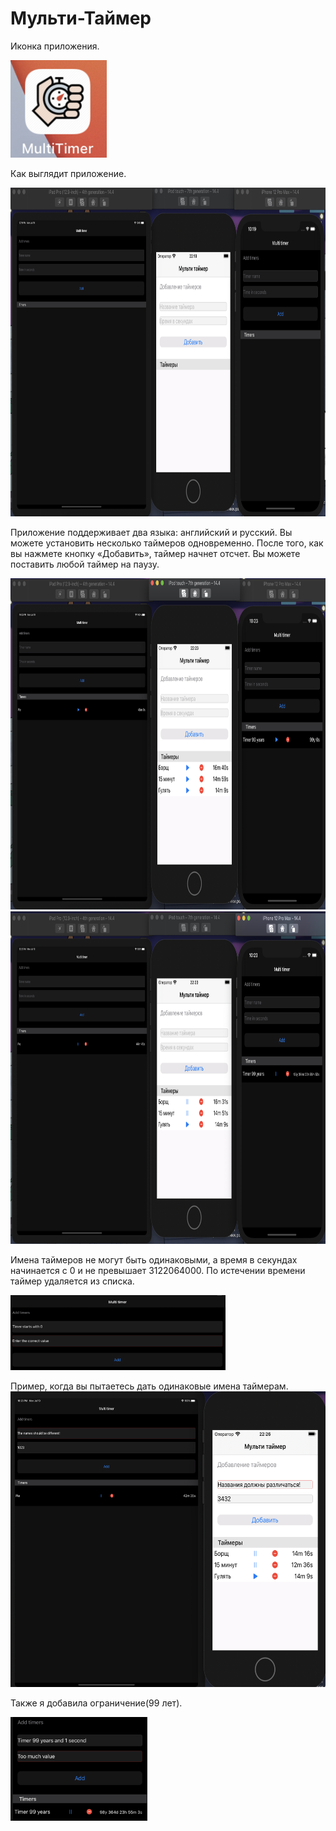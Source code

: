 # Мульти-Таймер


Иконка приложения.

<img src="https://github.com/StuLolka/Multi-Timer/blob/main/Screens/appIcon.png" width="154" height="156">


Как выглядит приложение.

<img src="https://github.com/StuLolka/Multi-Timer/blob/main/Screens/Timers3.png" width="844" height="526">


Приложение поддерживает два языка: английский и русский. Вы можете установить несколько таймеров одновременно. После того, как вы нажмете кнопку «Добавить», таймер начнет отсчет. Вы можете поставить любой таймер на паузу.


<img src="https://github.com/StuLolka/Multi-Timer/blob/main/Screens/Timers2.png" width="840" height="530">


<img src="https://github.com/StuLolka/Multi-Timer/blob/main/Screens/Timers1.png" width="840" height="532">


Имена таймеров не могут быть одинаковыми, а время в секундах начинается с 0 и не превышает 3122064000. По истечении времени таймер удаляется из списка.

<img src="https://github.com/StuLolka/Multi-Timer/blob/main/Screens/TimerStartsWith0.png" width="344" height="120">

Пример, когда вы пытаетесь дать одинаковые имена таймерам.
<img src="https://github.com/StuLolka/Multi-Timer/blob/main/Screens/NameDifferent.png" width="595" height="473">

Также я добавила ограничение(99 лет).

<img src="https://github.com/StuLolka/Multi-Timer/blob/main/Screens/tooMuch.png" width="219" height="166">
